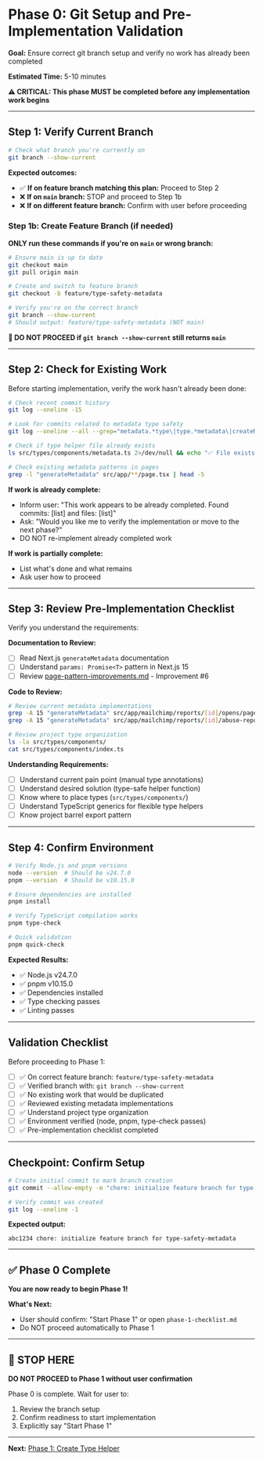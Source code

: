 # Phase 0: Git Setup and Pre-Implementation Validation

**Goal:** Ensure correct git branch setup and verify no work has already been completed

**Estimated Time:** 5-10 minutes

**⚠️ CRITICAL: This phase MUST be completed before any implementation work begins**

---

## Step 1: Verify Current Branch

```bash
# Check what branch you're currently on
git branch --show-current
```

**Expected outcomes:**

- ✅ **If on feature branch matching this plan:** Proceed to Step 2
- ❌ **If on `main` branch:** STOP and proceed to Step 1b
- ❌ **If on different feature branch:** Confirm with user before proceeding

### Step 1b: Create Feature Branch (if needed)

**ONLY run these commands if you're on `main` or wrong branch:**

```bash
# Ensure main is up to date
git checkout main
git pull origin main

# Create and switch to feature branch
git checkout -b feature/type-safety-metadata

# Verify you're on the correct branch
git branch --show-current
# Should output: feature/type-safety-metadata (NOT main)
```

**🛑 DO NOT PROCEED if `git branch --show-current` still returns `main`**

---

## Step 2: Check for Existing Work

Before starting implementation, verify the work hasn't already been done:

```bash
# Check recent commit history
git log --oneline -15

# Look for commits related to metadata type safety
git log --oneline --all --grep="metadata.*type\|type.*metadata\|createMetadataFunction"

# Check if type helper file already exists
ls src/types/components/metadata.ts 2>/dev/null && echo "✅ File exists" || echo "❌ File doesn't exist"

# Check existing metadata patterns in pages
grep -l "generateMetadata" src/app/**/page.tsx | head -5
```

**If work is already complete:**

- Inform user: "This work appears to be already completed. Found commits: [list] and files: [list]"
- Ask: "Would you like me to verify the implementation or move to the next phase?"
- DO NOT re-implement already completed work

**If work is partially complete:**

- List what's done and what remains
- Ask user how to proceed

---

## Step 3: Review Pre-Implementation Checklist

Verify you understand the requirements:

**Documentation to Review:**

- [ ] Read Next.js `generateMetadata` documentation
- [ ] Understand `params: Promise<T>` pattern in Next.js 15
- [ ] Review [page-pattern-improvements.md](../../page-pattern-improvements.md) - Improvement #6

**Code to Review:**

```bash
# Review current metadata implementations
grep -A 15 "generateMetadata" src/app/mailchimp/reports/[id]/opens/page.tsx
grep -A 15 "generateMetadata" src/app/mailchimp/reports/[id]/abuse-reports/page.tsx

# Review project type organization
ls -la src/types/components/
cat src/types/components/index.ts
```

**Understanding Requirements:**

- [ ] Understand current pain point (manual type annotations)
- [ ] Understand desired solution (type-safe helper function)
- [ ] Know where to place types (`src/types/components/`)
- [ ] Understand TypeScript generics for flexible type helpers
- [ ] Know project barrel export pattern

---

## Step 4: Confirm Environment

```bash
# Verify Node.js and pnpm versions
node --version  # Should be v24.7.0
pnpm --version  # Should be v10.15.0

# Ensure dependencies are installed
pnpm install

# Verify TypeScript compilation works
pnpm type-check

# Quick validation
pnpm quick-check
```

**Expected Results:**

- ✅ Node.js v24.7.0
- ✅ pnpm v10.15.0
- ✅ Dependencies installed
- ✅ Type checking passes
- ✅ Linting passes

---

## Validation Checklist

Before proceeding to Phase 1:

- [ ] ✅ On correct feature branch: `feature/type-safety-metadata`
- [ ] ✅ Verified branch with: `git branch --show-current`
- [ ] ✅ No existing work that would be duplicated
- [ ] ✅ Reviewed existing metadata implementations
- [ ] ✅ Understand project type organization
- [ ] ✅ Environment verified (node, pnpm, type-check passes)
- [ ] ✅ Pre-implementation checklist completed

---

## Checkpoint: Confirm Setup

```bash
# Create initial commit to mark branch creation
git commit --allow-empty -m "chore: initialize feature branch for type-safety-metadata"

# Verify commit was created
git log --oneline -1
```

**Expected output:**

```
abc1234 chore: initialize feature branch for type-safety-metadata
```

---

## ✅ Phase 0 Complete

**You are now ready to begin Phase 1!**

**What's Next:**

- User should confirm: "Start Phase 1" or open `phase-1-checklist.md`
- Do NOT proceed automatically to Phase 1

---

## 🛑 STOP HERE

**DO NOT PROCEED to Phase 1 without user confirmation**

Phase 0 is complete. Wait for user to:

1. Review the branch setup
2. Confirm readiness to start implementation
3. Explicitly say "Start Phase 1"

---

**Next:** [Phase 1: Create Type Helper](phase-1-checklist.md)

